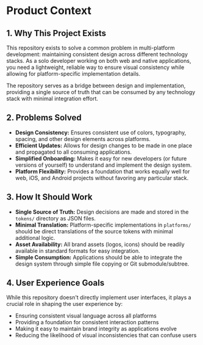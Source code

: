 # Product Context

## 1. Why This Project Exists

This repository exists to solve a common problem in multi-platform development: maintaining consistent design across different technology stacks. As a solo developer working on both web and native applications, you need a lightweight, reliable way to ensure visual consistency while allowing for platform-specific implementation details.

The repository serves as a bridge between design and implementation, providing a single source of truth that can be consumed by any technology stack with minimal integration effort.

## 2. Problems Solved

- **Design Consistency:** Ensures consistent use of colors, typography, spacing, and other design elements across platforms.
- **Efficient Updates:** Allows for design changes to be made in one place and propagated to all consuming applications.
- **Simplified Onboarding:** Makes it easy for new developers (or future versions of yourself) to understand and implement the design system.
- **Platform Flexibility:** Provides a foundation that works equally well for web, iOS, and Android projects without favoring any particular stack.

## 3. How It Should Work

- **Single Source of Truth:** Design decisions are made and stored in the `tokens/` directory as JSON files.
- **Minimal Translation:** Platform-specific implementations in `platforms/` should be direct translations of the source tokens with minimal additional logic.
- **Asset Availability:** All brand assets (logos, icons) should be readily available in standard formats for easy integration.
- **Simple Consumption:** Applications should be able to integrate the design system through simple file copying or Git submodule/subtree.

## 4. User Experience Goals

While this repository doesn't directly implement user interfaces, it plays a crucial role in shaping the user experience by:

- Ensuring consistent visual language across all platforms
- Providing a foundation for consistent interaction patterns
- Making it easy to maintain brand integrity as applications evolve
- Reducing the likelihood of visual inconsistencies that can confuse users
